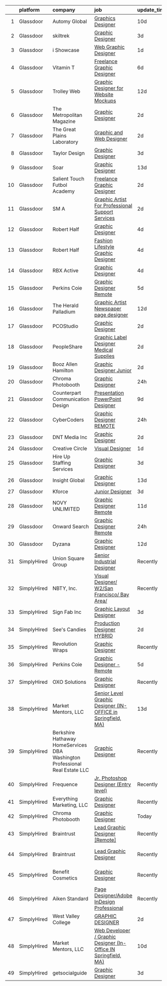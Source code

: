 

|    | platform    | company                                                                     | job                                                                                                                                                                                                                                                                                                                                                                                                                                                                                                                                                                                                                                                                                                                                                                                                                                                                                                                                                                                                                                                                                                                                                                                                                                                                                                                                                                                           | update_time   | location            |
|---:|:------------|:----------------------------------------------------------------------------|:----------------------------------------------------------------------------------------------------------------------------------------------------------------------------------------------------------------------------------------------------------------------------------------------------------------------------------------------------------------------------------------------------------------------------------------------------------------------------------------------------------------------------------------------------------------------------------------------------------------------------------------------------------------------------------------------------------------------------------------------------------------------------------------------------------------------------------------------------------------------------------------------------------------------------------------------------------------------------------------------------------------------------------------------------------------------------------------------------------------------------------------------------------------------------------------------------------------------------------------------------------------------------------------------------------------------------------------------------------------------------------------------|:--------------|:--------------------|
|  1 | Glassdoor   | Automy Global                                                               | [Graphics Designer](https://www.glassdoor.com/partner/jobListing.htm?pos=130&ao=1136043&s=58&guid=00000182e86f43d3873073c4ef67b473&src=GD_JOB_AD&t=SR&vt=w&ea=1&cs=1_34bfe044&cb=1661756982548&jobListingId=1008078451131&jrtk=3-0-1gbk6ugvki7ln801-1gbk6uh02h7ht800-1afbed5194ca73b3-)                                                                                                                                                                                                                                                                                                                                                                                                                                                                                                                                                                                                                                                                                                                                                                                                                                                                                                                                                                                                                                                                                                       | 10d           | Remote              |
|  2 | Glassdoor   | skiltrek                                                                    | [Graphic Designer](https://www.glassdoor.com/partner/jobListing.htm?pos=122&ao=1136043&s=58&guid=00000182e86f43d3873073c4ef67b473&src=GD_JOB_AD&t=SR&vt=w&ea=1&cs=1_8ec8d8fb&cb=1661756982548&jobListingId=1008093573531&jrtk=3-0-1gbk6ugvki7ln801-1gbk6uh02h7ht800-7b8d5e09ddf61161-)                                                                                                                                                                                                                                                                                                                                                                                                                                                                                                                                                                                                                                                                                                                                                                                                                                                                                                                                                                                                                                                                                                        | 3d            | Remote              |
|  3 | Glassdoor   | i Showcase                                                                  | [Web Graphic Designer](https://www.glassdoor.com/partner/jobListing.htm?pos=108&ao=1110586&s=58&guid=00000182e86f43d3873073c4ef67b473&src=GD_JOB_AD&t=SR&vt=w&ea=1&cs=1_0f485935&cb=1661756982546&jobListingId=1008098401081&cpc=FD1C1DA32C38CFA7&jrtk=3-0-1gbk6ugvki7ln801-1gbk6uh02h7ht800-76c345ebfbad4f15--6NYlbfkN0C8QeiEIeOKQ96R1j_hdty96Rr_ZONqo_TMvsCL2BsNoooqNQBnT_-m9zgXtEkX8Sjo4qd03WW3VZAcAXhI_JbwQ5bvQ_8sRPq3sW5X5DMUsB66k543wgWgrXqbYSj702lTVYxXBYS1qiY_M2voke-Zd6sw2A6YaC9K-8ydJWENaIUdAoRVPgZjf8Wr882b5el-50QaTZqbhzOuiQKDgJLIMhQ2Ay14R4DM3BSQ3sQDkOvcl7OfstS3h5SAq3pW0GETs-VVVeb1RlwKyAuIOtBEeKbWOySF_UdGIVILN0D3CoFBAxzjbCCmQ40E6KvVg0TaI8o3tvKopa5bR9z6YQK3gO5EDrLJzU0r42tt-bBfweiZuMdxV-HW_Tpbf2GK7TXyEjRjU-dvPtZ95ZuBARaNDuzmPfnhOS1ltv8SBOxinfDDSEcs52trbGftNtGx1MkqxHcMeV6ZfyiY3Ya8LzF78S7gQXfyYbumXDk8QQIilOyDnLRkNo6RL3UmDYWmQn0%3D)                                                                                                                                                                                                                                                                                                                                                                                                                                                                                                                                 | 1d            | Remote              |
|  4 | Glassdoor   | Vitamin T                                                                   | [Freelance Graphic Designer](https://www.glassdoor.com/partner/jobListing.htm?pos=116&ao=1110586&s=58&guid=00000182e86f43d3873073c4ef67b473&src=GD_JOB_AD&t=SR&vt=w&cs=1_036d4821&cb=1661756982547&jobListingId=1008086601410&cpc=9908D8D4413DBB8A&jrtk=3-0-1gbk6ugvki7ln801-1gbk6uh02h7ht800-2a6145ba527db4e9--6NYlbfkN0DMrcEu7yrtATojKJA7cEzGQ3FdRGWLh0CZQInL4ECGI6k5tN82kdM0OKoro5eXmjr7fUV5Azx3Q96BWSZXuEWamOGIxyfpabK2cK32W33kaDLMrubszJ7ACE4QBFRowpO7OPgtdidJKZfp5BJdzYYWnbxJHdDl6AUClhl1fsYERws2nQT4bQ4qAGkxLRAei9rfsUWlaDFcqMW3ihVjc9XbCstSuLUEBZyUEv6uVCQqx5XWFcTPWjmFLQTX-FvQ2FqDV-iBGzmDDFHGx1mx8geblhPH68xE3T2DYmjKbfjbUu72iWFXkNTjCB2eWs1gwlFTXNYjPHbgcm8v2ptX3RSnhuD6rrvae0rgyWP7kXL1qIRWVSwCoajHMKajnIUeoYGnoITVRoBz32i5IdJBCOsMvhPZzAeBaAOaMiZtnNJzDBOoEizWyhN8O4okNz8jeaTr4UiYs5TRKBmHXQENh-vST5DsZrzTDBA%3D)                                                                                                                                                                                                                                                                                                                                                                                                                                                                                                                                                                | 6d            | Remote              |
|  5 | Glassdoor   | Trolley Web                                                                 | [Graphic Designer for Website Mockups](https://www.glassdoor.com/partner/jobListing.htm?pos=124&ao=1136043&s=58&guid=00000182e86f43d3873073c4ef67b473&src=GD_JOB_AD&t=SR&vt=w&ea=1&cs=1_513ac58a&cb=1661756982548&jobListingId=1008073640430&jrtk=3-0-1gbk6ugvki7ln801-1gbk6uh02h7ht800-3e7bab816e555188-)                                                                                                                                                                                                                                                                                                                                                                                                                                                                                                                                                                                                                                                                                                                                                                                                                                                                                                                                                                                                                                                                                    | 12d           | Remote              |
|  6 | Glassdoor   | The Metropolitan Magazine                                                   | [Graphic Designer](https://www.glassdoor.com/partner/jobListing.htm?pos=102&ao=1110586&s=58&guid=00000182e86f43d3873073c4ef67b473&src=GD_JOB_AD&t=SR&vt=w&ea=1&cs=1_f8312fa6&cb=1661756982545&jobListingId=1008097048338&cpc=65CC663E25211861&jrtk=3-0-1gbk6ugvki7ln801-1gbk6uh02h7ht800-f4530187611f929d--6NYlbfkN0ACu_hgM4mYOpGjE6TXudS1eLEYdlotK5aSiNrSIRlNjkkh_z-L-is4iZHkUnPaTcfPC8yswahdH1WJCeIXJQ4xhpECcEzNVcDLijQdw6b1Gv3fZjv4v0WleAFaZ0RlcEQ8K-aUYgTQQvCUtsOoF-k4NDm4WnKUTNz2x2zwQ_kUdDmIfDpMq-AdgTdBeLmzoJajGlzwCCtqtvwTl6t-9NajpaxR_JtA350IiB81Pl_2L98IDExGYd0jHhUp1OVoOilKuVE4E7x_qB6aXqEIuxiLu0tTyF2qwAD_jlrjexNMKvtH4Y0BK44T-32ApUJuW2UtmCuPHT_9p8ZbSj1YlrlKXokNbF7uppt6u1LIMp8MQ6eGfcFmYSs80SDTHGP2qMUjB41ZhxbUC18GqeNDpexdZYinD8DiQ4i2pFGtuw1CS9SI2q7uXB-J2zqWG7fdaK4oI9FBw0uXN1bD3Lx3cuLv3ygvq8PewBU1aj0ff9fWYm7wpgZteF6J)                                                                                                                                                                                                                                                                                                                                                                                                                                                                                                                                                   | 2d            | Remote              |
|  7 | Glassdoor   | The Great Plains Laboratory                                                 | [Graphic and Web Designer](https://www.glassdoor.com/partner/jobListing.htm?pos=106&ao=1110586&s=58&guid=00000182e86f43d3873073c4ef67b473&src=GD_JOB_AD&t=SR&vt=w&ea=1&cs=1_14617a3d&cb=1661756982546&jobListingId=1008096760858&cpc=F41FEAB56D215062&jrtk=3-0-1gbk6ugvki7ln801-1gbk6uh02h7ht800-2b8223c8e83888c0--6NYlbfkN0C1_N2lxX_i3X2T97gb0aW0O6k_3B7WBQ1zDY1Tmao0dQzwGTOHTXoiP6d5m9rBaAf3B2PEDPSTUyyC07JUt6P5eKpkhtjH9ljVdm8yQNGPJrg5c_2eZuSgjvKH-BCR_G3GJPhe4F8Fwp0XZiPvwBOuj0IEXW27lhzH62Uuc9vBCnjXGzI7o5L0N9sooHRq4pUYMHn6FrF_qu_V1kG1jZXkbJ7VdRZs8lR6xgfcdzc2DrZunm_sI7-YxLpfet54coCicyO4yALrovZcYYpgTUPTf5H7N4Sxhqxy-RqWP6CMGBWfDenN3Xpres3m-ct-HvhOyu_qt_e5CQNiiKy6ZT2oxxvGbky-IIJmO8-gRjTCfx2-mVERuBPIjelNFTzB2GHLot7-GIscTnohueYhxG2abmFh4_nsqfP9vSlBoYg87WgbbggqlGIWPw1LowMdF6071ff1ke1OjiQvRWXechpa7HxVqdJOc7QNud-aQD35aXZHRjECbVnEA6RRRwsx9C0%3D)                                                                                                                                                                                                                                                                                                                                                                                                                                                                                                                             | 2d            | Remote              |
|  8 | Glassdoor   | Taylor Design                                                               | [Graphic Designer](https://www.glassdoor.com/partner/jobListing.htm?pos=125&ao=1136043&s=58&guid=00000182e86f43d3873073c4ef67b473&src=GD_JOB_AD&t=SR&vt=w&ea=1&cs=1_55a43d2f&cb=1661756982548&jobListingId=1008094003672&jrtk=3-0-1gbk6ugvki7ln801-1gbk6uh02h7ht800-b9c826a749a7f866-)                                                                                                                                                                                                                                                                                                                                                                                                                                                                                                                                                                                                                                                                                                                                                                                                                                                                                                                                                                                                                                                                                                        | 3d            | Remote              |
|  9 | Glassdoor   | Soar                                                                        | [Graphic Designer](https://www.glassdoor.com/partner/jobListing.htm?pos=129&ao=1136043&s=58&guid=00000182e86f43d3873073c4ef67b473&src=GD_JOB_AD&t=SR&vt=w&ea=1&cs=1_3529e5d4&cb=1661756982548&jobListingId=1008072724127&jrtk=3-0-1gbk6ugvki7ln801-1gbk6uh02h7ht800-722e3f9ec8766636-)                                                                                                                                                                                                                                                                                                                                                                                                                                                                                                                                                                                                                                                                                                                                                                                                                                                                                                                                                                                                                                                                                                        | 13d           | Remote              |
| 10 | Glassdoor   | Salient Touch Futbol Academy                                                | [Freelance Graphic Designer](https://www.glassdoor.com/partner/jobListing.htm?pos=103&ao=1110586&s=58&guid=00000182e86f43d3873073c4ef67b473&src=GD_JOB_AD&t=SR&vt=w&ea=1&cs=1_1c604eb5&cb=1661756982546&jobListingId=1008097184592&cpc=A0032DE20586B9BD&jrtk=3-0-1gbk6ugvki7ln801-1gbk6uh02h7ht800-daf9cd0f787c31a5--6NYlbfkN0BTT1lo8Jwdy_hu5PBsWOg-OgEs4ry3bvHurgSPaoaOHOWThJZbXv-8yy1hdQnB34QgXWrJEZ4kMLmWOyKPdCJtl6tGD3N0BPdPuVyR9NurVXnWqUVA3JQignmInMUrcKx0W9LxUFIzAaAOluGz-RQ9-5CsWzSL6oPICBbMiwJ-08ofzNIngog2ViK-1a_iuaLGOqPEV6PwsK3Kt0dZRhKjyRDe2_3f5102NwonAeA1SRaIxzRxm31etMtCKtVVXBIWu1BPOxdsF8ITw7iM6yXGsraUwwvxZWPdU35GxzJFEbvKiAA6tAZZ99GHzYppwRQYSKsEGE_nwTqBCugS1SsCpo80-7QYDVxlWkMiJwAgsVdqeuQ9oCLi9XZV9JgLxB33mfAVAQzht3MECzedzh4J7c8fLlhwIino0DqGdg5bdNz7X1tcG__vs-P7XlhvN4-I2SlBomQu_1WXdhx_7LF07IPpferAFGswILN3G8EXxUfh8bfWEUtXKq_sjlxMi9A%3D)                                                                                                                                                                                                                                                                                                                                                                                                                                                                                                                           | 2d            | Denton, TX          |
| 11 | Glassdoor   | SM A                                                                        | [Graphic Artist For Professional Support Services](https://www.glassdoor.com/partner/jobListing.htm?pos=128&ao=1136043&s=58&guid=00000182e86f43d3873073c4ef67b473&src=GD_JOB_AD&t=SR&vt=w&cs=1_78df61a7&cb=1661756982548&jobListingId=1008097158398&jrtk=3-0-1gbk6ugvki7ln801-1gbk6uh02h7ht800-bfe02a9893aa4947-)                                                                                                                                                                                                                                                                                                                                                                                                                                                                                                                                                                                                                                                                                                                                                                                                                                                                                                                                                                                                                                                                             | 2d            | Remote              |
| 12 | Glassdoor   | Robert Half                                                                 | [Graphic Designer](https://www.glassdoor.com/partner/jobListing.htm?pos=115&ao=1110586&s=58&guid=00000182e86f43d3873073c4ef67b473&src=GD_JOB_AD&t=SR&vt=w&ea=1&cs=1_88e3d324&cb=1661756982547&jobListingId=1008091743701&cpc=654405A9B1E0A9F5&jrtk=3-0-1gbk6ugvki7ln801-1gbk6uh02h7ht800-2befe6f8076d8473--6NYlbfkN0CpzDdaQkua3np5pkmj49lKioZwmwxQ-yx5plwbYmV_My3ZZxK2JCK769fpFykqI2lqZA3-KlJvCjOl8VmTACDSo6_DOvrS8GCSwRPb1fOh8wkdrxhdMLfAPkY32tcVBT1ZOj0WvTpb-4uxaDxLg_cNO14e5l4Q6BFI2Q0QBwYln7EvBI2mv4H98smdyMubDZ7QeeN09LFH3_9I48mXFC7-6xVVCNfhtOMqS8VK8iw_8lmPA9mVE7UVZwB3qyVLSxBLkRYxAq07MXXzHU4qOrtjZynVlmsPxXK4-KLclimAG2R3aZOkVsXKhza84lRBezd8VzJwe-qmJm-8jsLNtX62NsUOWkZXLnTC3JpfMoN3K5grpqS31siPyIT9Xi5VW6XwJOK3wbLxNLA4thRgXhR0qVNoRLq3KHehl3J6FR-6NwKVoT_S1g5KtUXX0O3q0gSgYQYScDTdGJkwptI0I78fDM8g2K82Qvpnf5RHckeBJu-fQn3Ba2HlFJWb0WW34DLVtruZ9ERiw38Ziu_xvAH9aJiHWSMISZdOF3i8iJacwg%3D%3D)                                                                                                                                                                                                                                                                                                                                                                                                                                                                                       | 4d            | Decatur, GA         |
| 13 | Glassdoor   | Robert Half                                                                 | [Fashion Lifestyle Graphic Designer](https://www.glassdoor.com/partner/jobListing.htm?pos=119&ao=1110586&s=58&guid=00000182e86f43d3873073c4ef67b473&src=GD_JOB_AD&t=SR&vt=w&ea=1&cs=1_186f7331&cb=1661756982548&jobListingId=1008091744043&cpc=2CAED5C921A5F994&jrtk=3-0-1gbk6ugvki7ln801-1gbk6uh02h7ht800-31643f40311573d7--6NYlbfkN0CpzDdaQkua3np5pkmj49lKioZwmwxQ-yx5plwbYmV_M_naZz0UvX_-3Rym5RFfVn7SExIQW4kmLt_t4LQUmXK7rvNy3u-h4cS_aVArwNT3XyN4Kpc70idV_98tzphHe7inuqNKV1GEy9SyGLRD8PdaBaapurnNSGAnkTu6mNMQTyjja_YMotYUBOo0yQEk8QGxMKLGLTZ3Zn8K8sO2XHqb2Yn_6rT810FC-yBSo8z6Zjz_qpIvw3RpBGRG2VN4gAmgPozv8lTXzQrsxOepjJk0gDOvOXIZzB5EU-HODbUAzig5NhYACC7CaqfX4fCahN-jWt8GmOjR4HZmDDmp3VqCItrMmt5tZSdR-TYkrsL2FFmqmUFX1wd1f1Q2ytPjSl5WX7sPpNe1SX1Ee2F-ST0Lzu5VtxebmzvFp2SQwm1gOaHdmTC1J0Av9TgLSmnWB9GhvPew22Knrs44qu-px9OI-MGPx4LZoVuzURQcpJKGZjmCvQfur2QGnjFpwiCFRIjn7WrWJzyWpUVc8wT7hMM_NPQtxdgblX_-roVcLDca9sQzBb5GrBt7xrDO1vF6J8mTPOAs-ZKar3u0x9p-JXoI)                                                                                                                                                                                                                                                                                                                                                                                                                                 | 4d            | Manhattan Beach, CA |
| 14 | Glassdoor   | RBX Active                                                                  | [Graphic Designer](https://www.glassdoor.com/partner/jobListing.htm?pos=105&ao=1110586&s=58&guid=00000182e86f43d3873073c4ef67b473&src=GD_JOB_AD&t=SR&vt=w&ea=1&cs=1_db0a18ec&cb=1661756982546&jobListingId=1008091189333&cpc=F41FEAB56D215062&jrtk=3-0-1gbk6ugvki7ln801-1gbk6uh02h7ht800-289573004f7456a5--6NYlbfkN0AZvhOkyAhBdk5de4Z0mdPYLhvhL4eVWkjtXgH2Go7PuIdAUD17TwMWIJkGRmLZnciOa0W4erjuapWt7X1kNEoSs4lcJEJ8f-9ZQDICDPK47gZt1PkkeeQuVUPlJ2O7D4GBwhz2cGwx3nljkv6kwc9qTbZVxZU6WgrQIH_-wF3tEdalNYITdhZoA9IpdQdXY0ypK0NaKv_xJsZ4U8S1ILhNao6MeMH9IQC5RfrHRof8CN3Mop4fCuehy74jHQSE2kE8uwIY00BlkhCuZl5j-ycJ_522gOjL-iHnT3NIY9NgcISZe5p7aS-coANUkD_VOXlXMYEv9NsU5e-_oluEWejhaEvSOfgiOG7IMgkmxEXrjHqpIKfUR5es5aqmGKCR0gpcSBcHNr1vbnyxY5IXZ-BCaRFmqDh4MboDqqhO9YJRo3CIKv-EHw67xwZO6L-B3OXVBY7dIyyoL1TSfpo2-VMj6e8c9FOjIh6wOYUGdyfp8A%3D%3D)                                                                                                                                                                                                                                                                                                                                                                                                                                                                                                                                                       | 4d            | Remote              |
| 15 | Glassdoor   | Perkins Coie                                                                | [Graphic Designer   Remote](https://www.glassdoor.com/partner/jobListing.htm?pos=121&ao=1136043&s=58&guid=00000182e86f43d3873073c4ef67b473&src=GD_JOB_AD&t=SR&vt=w&cs=1_a7bf5dbf&cb=1661756982547&jobListingId=1008088557866&jrtk=3-0-1gbk6ugvki7ln801-1gbk6uh02h7ht800-ebd22c716f2ff4d3-)                                                                                                                                                                                                                                                                                                                                                                                                                                                                                                                                                                                                                                                                                                                                                                                                                                                                                                                                                                                                                                                                                                    | 5d            | Seattle, WA         |
| 16 | Glassdoor   | The Herald Palladium                                                        | [Graphic Artist   Newspaper page designer](https://www.glassdoor.com/partner/jobListing.htm?pos=109&ao=1110586&s=58&guid=00000182e86f43d3873073c4ef67b473&src=GD_JOB_AD&t=SR&vt=w&ea=1&cs=1_023fc62a&cb=1661756982546&jobListingId=1008073933660&cpc=C4A69CCDBB3B9599&jrtk=3-0-1gbk6ugvki7ln801-1gbk6uh02h7ht800-62096e212025d3a6--6NYlbfkN0BLOz3R2tXC2mhUicuG5hSo7xRQA9kfEQniDPT2yh4WeRNJVoEZFR01TCwwwqBh1Y6vOSiAy0RAxGDJvOFJJaTnL_uhcgITD9zbL8z1jkW3llcv7QpfJxBhoUlxYDTSxCF6Mtk2LtjA0dsoVKnCgYGLuQKLIkxPy2RDLUUDNO8W2e5Dj9quGqo0UUEVxbKFCMiLkuVyZjoJOWUVbtr0M9XDKIIZQRcnA8hpg1nm6S7pX44y1Zga7r6TvXGuUDUlkbPkze3oaRqSpcFFF4BJKLPWB_R1ccBucVsD9YVKYHFbWipI0H3oPfsb9KVbTeuion0HjzpMVJQYbx4_bBRWJLuug1uUa-Uh78HzGUfQkprjVbznwyyRqdORIEuJRZbsFpG4QtNPW1UETPJ-044DYa3YURkqU49H6UHxCG8TcGUx4p_9yt7oTpQCUtOgtVI4jF-f1eQYh3ljgyaIthB5QMatQUUnBW-Z9zeWtkuPUDEDFBPF0baSiDBKAjwNBtkZFL2MraPYQ1o8oeF7DFlaDicU)                                                                                                                                                                                                                                                                                                                                                                                                                                                                                           | 12d           | Remote              |
| 17 | Glassdoor   | PCOStudio                                                                   | [Graphic Designer](https://www.glassdoor.com/partner/jobListing.htm?pos=127&ao=1136043&s=58&guid=00000182e86f43d3873073c4ef67b473&src=GD_JOB_AD&t=SR&vt=w&ea=1&cs=1_df19e5bb&cb=1661756982548&jobListingId=1008096787181&jrtk=3-0-1gbk6ugvki7ln801-1gbk6uh02h7ht800-d6af482f5b629eec-)                                                                                                                                                                                                                                                                                                                                                                                                                                                                                                                                                                                                                                                                                                                                                                                                                                                                                                                                                                                                                                                                                                        | 2d            | Remote              |
| 18 | Glassdoor   | PeopleShare                                                                 | [Graphic Label Designer  Medical Supplies ](https://www.glassdoor.com/partner/jobListing.htm?pos=113&ao=1110586&s=58&guid=00000182e86f43d3873073c4ef67b473&src=GD_JOB_AD&t=SR&vt=w&ea=1&cs=1_e94186f0&cb=1661756982547&jobListingId=1008097134366&cpc=654405A9B1E0A9F5&jrtk=3-0-1gbk6ugvki7ln801-1gbk6uh02h7ht800-eed2350d3fc0df6c--6NYlbfkN0ByiknVCCsn-Fdfb-H8YrvvjNLbyRNQUi7msyOYytdPvKndEnLnkpjgiAPxrgdqYlIabkRFLqSy-xsHlRs6wqKihjVDx2vl9n45Ode2CgvFvUBwtyPewBk0aZNVwxL8lKl660BQbUxieLI6jphP_4Lu6bll8mn-2SXs8AdgiRObl1LEYr77Zr-3NeYzQAXt4WnKZIrUiRoFPalpaEozImMArFgGPRklgRx7qR_Z9hxCQHe8Z0OpX_e76LdLgUmxcYUBMmItM6S3ygVZuiGxtoywN9g2KzBHppwTaMjr2pTa60-ySsLnZAkWZBgr_xqUU6JoJQGte9pNv2_0x151G93bxTtQWcWTQ-5p6EAe2LXA0RQMpiQrDD1Yc40tmydcIsHpYNQfV2hhPLsxDPD_O0XOGvhbD5IZdmh48pEra4n-02LKrJhqO8T5gfTW-HATqdOYRWQ_aDGHkFd1KfLnW44D5mMLQGggcm1uWO-Riiw4LFE0QyDacN6cYuTcY8prJyGXLAWG5c-1udfrQ5lY-udDmqtkoYqJBQh3MY8ZJEphuA%3D%3D)                                                                                                                                                                                                                                                                                                                                                                                                                                                              | 2d            | Exton, PA           |
| 19 | Glassdoor   | Booz Allen Hamilton                                                         | [Graphic Designer  Junior](https://www.glassdoor.com/partner/jobListing.htm?pos=104&ao=1110586&s=58&guid=00000182e86f43d3873073c4ef67b473&src=GD_JOB_AD&t=SR&vt=w&cs=1_f2eb9508&cb=1661756982546&jobListingId=1008097391964&cpc=9DC6E4D8324653EE&jrtk=3-0-1gbk6ugvki7ln801-1gbk6uh02h7ht800-16c71574a40267a0--6NYlbfkN0CaLaeO0W0aSDE10oNno4SsRl14ssiVXEJb5QYZji-zahvEu0xfL2FT9xiGXFqxhLhb3twJM7PHom58qPOiMeUwXzwUjPVK2VMZYKnrUbm3nUU7kOgJDn45XnQE6Vdtd_dVAGYTGG7HNMAZTxuBvJi8s48BdWrqDGUKAnzcBIM998Cr_WWdi00QHESOiztrRu2RKB8-CxGB3E_jHF8SJcFCeYiYUdkiviyS_4mUUm5kQ1l1JPW7MON1ii2IUHtZ-YmIRXmnbFmEri1hjR7PoEne19FY_FQ6QLMPtj3DEgYUNmKxpI7hdVpLM3ZgxKWIlyauR_adjP6yepWGjmxzD1pT8gKmgApLe2FvGUrHqsBmx3-SbhVKvOWbd7kR7kkzR5LaMxNFSkmh6BYl4ZYRVguI4ouEBxFtNhnXqNVAtyTowyoJmn94XbjO89ufF8bfPQDnyWgcq1-soWzY7fud4OFVokqFqp6rCfj-hApPGNa5tZm6cwFJ8j-nZ3FHSpFPfUv9WobsJW44QygYYssR9pK_GU2QIkoE0OFXUtw3affMOYb8FYz9KKWoHIrt09dbA40%3D)                                                                                                                                                                                                                                                                                                                                                                                                                                                                  | 2d            | Maxwell AFB, AL     |
| 20 | Glassdoor   | Chroma Photobooth                                                           | [Graphic Designer](https://www.glassdoor.com/partner/jobListing.htm?pos=120&ao=1136043&s=58&guid=00000182e86f43d3873073c4ef67b473&src=GD_JOB_AD&t=SR&vt=w&cs=1_2b2aaf8c&cb=1661756982547&jobListingId=1008100125331&jrtk=3-0-1gbk6ugvki7ln801-1gbk6uh02h7ht800-8690e838dd17c0ad-)                                                                                                                                                                                                                                                                                                                                                                                                                                                                                                                                                                                                                                                                                                                                                                                                                                                                                                                                                                                                                                                                                                             | 24h           | Remote              |
| 21 | Glassdoor   | Counterpart Communication Design                                            | [Presentation   PowerPoint Designer](https://www.glassdoor.com/partner/jobListing.htm?pos=107&ao=1110586&s=58&guid=00000182e86f43d3873073c4ef67b473&src=GD_JOB_AD&t=SR&vt=w&ea=1&cs=1_70cb73a9&cb=1661756982546&jobListingId=1008081622935&cpc=5E31031E1AFF45A7&jrtk=3-0-1gbk6ugvki7ln801-1gbk6uh02h7ht800-d2a524c6708e5273--6NYlbfkN0DizcbajBQcxE9al7hfL2c6AidRBn6P7P5WO9HAJmrYW6FmI0PXb1KAhWhy4DDzce_Eo_NLUhPzyY-26DsrlJjbnUJkTLG6RHRFQ_O5YQFMlLeSgPXS7JsiJYIYwsqslqbC-bknOl3sE7w7zn07vpdzORH6KOpENz8pUwyM5sY24HcaLEkFDcX8S7yFNd5nu6WkX-K3QJi3fhehh36vnFTXDaRN_DrTpdb8Exm6Db2JTzZY2fu-6n8b5x6RrdXCTakIuL_Y4OHwkE4z4C--45XgpJE1kjB5c9ZzSULuhzda0fxvXBnJj2dxFwEpABjQgT-v1vUt27yFA87QWdqabHPlVh-ZKL5WBpmgEh2deOzS6E6VmzBlS-MPsMQ_10mFzWn81O4GUaAIkNHub506t-8EXAIvHIpnVQ6s24AoOhmAJNWb2pxoU4U6kJs8v-3ux4dDLJ_cSEw4JxrKYraZ-837NtV1TYa9xfsmZPzZItUDm2hK_42jaRxv1_W61Ivppn143S-EWqhbNQ%3D%3D)                                                                                                                                                                                                                                                                                                                                                                                                                                                                                                     | 9d            | Remote              |
| 22 | Glassdoor   | CyberCoders                                                                 | [Graphic Designer  REMOTE](https://www.glassdoor.com/partner/jobListing.htm?pos=112&ao=1110586&s=58&guid=00000182e86f43d3873073c4ef67b473&src=GD_JOB_AD&t=SR&vt=w&ea=1&cs=1_a42455d5&cb=1661756982547&jobListingId=1008099568937&cpc=AC285F3A3ECA6BB0&jrtk=3-0-1gbk6ugvki7ln801-1gbk6uh02h7ht800-3925cd261ae93534--6NYlbfkN0CpFJQzrgRR8WqXWK1qKKEqALWJw739KlKqr2H-MSI4eoBlI4EFrmor2FYZMP3muM3GyUliC7ZWoBWQmm5A9sANrvjFevvpUKt-bjA3uNTEHYyRskcAJOjTXmPD129tG1Snn2G_ME722jicaTXna76ixapMMD9O5RvsX_1fwKrVyNN9DdueiK-gfiAF_g8id-AHH5YcxWd7w14RB-uOjH1ZAvL57FjRXmk0QiUzLlXATFNrSG7-28_H2k9d_nhFufkk7zwImIqZNij6RBjjK2g4K1EJUgSbp4WixLMy_eZDdwL-LqClQTMUG6GA-HaYT6rXRWCfbu3uHJxrQSLDuiwFg62qEcSPeNZFQtW2Yqfh3MU50B7VcnBSvs_sLS5oU2NvnqkWIqygY4ADc1FaEQNra01ru-fEJdnVf0JlIYf8TKZnAmrqPkGrTBdlvq7WfaZ4aH-ZT1RSgcW2VCP34PFEWwpIDu4LJfUM9p-IF-RE6bsuy6lOnZsYwliVg_8YlXjy8_YlG_dD26lNZtavvmAP1WCp_etZQ9O5ERWtGl58hUkmtoUcH92wQEP9senLwhBgSFXwzsOkb9PRLSkpjN4GD7r6K4cr0hZOgtI--JcTdlX88xyw8MoNl8w3MHf-Urpn7ZC90MLabke3qGMGfg1GHTAZC2mpvSEaLCN0ybtfPuvSF4SSjBip5oMGIbCKN6u0wVlr6a4TwbCa5xPyIWtmD1HJu_XNZESWpX-WNrZ1mbJK6QQlQ9btA2AIs7OYLlJ9nRza-MKPa79j0Vj9AIw0h8kAxvUozk2Twm8mHXmphQY0WLKT5NkgcWQ9OBODTVq_thk9NLauggaT4iApbOxdJKZWoj8YqYtIYdI0NZycmPXqZfRS-yL1zhFA-OpxMI0FafCSpmh77-NtE0XcqYx8l1yK1hmBa1JgjcCNmHmJQrV99AtT087BJuqoFqR7K8PL0j1ClCvD-HU6DGziY7OJVLEhIExQ4GhZZVLJDJEPog%3D%3D)               | 24h           | Montclair, NJ       |
| 23 | Glassdoor   | DNT Media  Inc                                                              | [Graphic Designer](https://www.glassdoor.com/partner/jobListing.htm?pos=101&ao=1110586&s=58&guid=00000182e86f43d3873073c4ef67b473&src=GD_JOB_AD&t=SR&vt=w&ea=1&cs=1_a9ed7bd1&cb=1661756982545&jobListingId=1008097560742&cpc=9BE7264F9E667C9B&jrtk=3-0-1gbk6ugvki7ln801-1gbk6uh02h7ht800-0d670fb25890f8ea--6NYlbfkN0Cd5ZvLdai7cR0fypH5_WiGezUQesq24dbKuF0ly35yaxRTBN3h8ZOqcoJOqbh1-CRVBaLgvEGRtXf9tvz5ntMMP3VSbOky0v-9dypKYxgmYixLo3t6nohWKLgbs-cN3eDlh8smGU-JKOECFQZ7YTyDPHWb1mcNNWxs9_mouWBt8DKcPg4S-g9NvSIWODVgtDDEsVcwh1XN3epZvDWAla9XbSKNuKTVKQpwpkVcvAyFGbr86P6wHIbAdX3beb6qbfj3HcmSD_IM41T8qf6nSy1L_SlyYSnR3dtNO6aD8xJSAyHXdyEITaIRNHTBxHmn0Fkar-9tJw42SYwITVaBMNA_CSqDiOQa5klcaN0I7AMIxeHmWqPF8UemE4Up89XaS-buZdBoNGVL8LZzNX1xYt5RH6HFJ_LZ4ZnFwq4LLWIB8Y7B5o3H9RCzyqD-26dmb4hLpePw6lj0xL9KeELdEkYnBOu5Hw1FHMgODn6X66CLu734Lsyj8Nhu048t4-zzdOA%3D)                                                                                                                                                                                                                                                                                                                                                                                                                                                                                                                                     | 2d            | Bryant, AR          |
| 24 | Glassdoor   | Creative Circle                                                             | [Visual Designer](https://www.glassdoor.com/partner/jobListing.htm?pos=117&ao=1110586&s=58&guid=00000182e86f43d3873073c4ef67b473&src=GD_JOB_AD&t=SR&vt=w&cs=1_e224fc60&cb=1661756982547&jobListingId=1008098183747&cpc=9DC6E4D8324653EE&jrtk=3-0-1gbk6ugvki7ln801-1gbk6uh02h7ht800-6d96be7ac8020db7--6NYlbfkN0BPwlZa85gbT4Q3XYQoU_uQn0Qmw9zd_9UNfmcwtqAVud1yvyq1Z4UAlx1bxhDUi3KWumz1N-iihr1BGeeAXoD1ad3MNnSM4fWXcYyso1Vjfyj3jNBcnHTl8obKa6WoM9mLy1ggGPU9R0XVEOb6AEvlJvRh_rCgfwQ2Dj5YWINnQO8Rf0Hui2iUOHZB-xv3KlmT3l2XFFb0TL_94BjUCmEep5OwWGFYZMHPPVISD6zGkXqoaACZPqktWpJhZXpOXBIJqWZS6_KmBR6_vCWIxo4aMPhA7PJXu7lgkVbeQBvXiFzNyL9s65sT9Ev0AgcaJ6_X-JCBCZHKLcWvKd0Ahj-PMDCq_4ZXL6rdctjjlJa3tsFd2q285zF_S8k15axJXu5WqMDV00bPA9PisPPm96X2VriKG_SVDOqmYxJ1v0Q1_jGR52iDPCNyhXJkiVEcuF6OSsp1kamHcBy_KV6b6Qr6DSWpTsoxpjpdcNkaAEKXF5rmPQZoaX7BrXZrmwDg_BIOJ1EMxu8iMQ%3D%3D)                                                                                                                                                                                                                                                                                                                                                                                                                                                                                                                             | 1d            | Seattle, WA         |
| 25 | Glassdoor   | Hire Up Staffing Services                                                   | [Graphic Designer](https://www.glassdoor.com/partner/jobListing.htm?pos=118&ao=1110586&s=58&guid=00000182e86f43d3873073c4ef67b473&src=GD_JOB_AD&t=SR&vt=w&ea=1&cs=1_c6cfee4a&cb=1661756982547&jobListingId=1008094485245&cpc=AC285F3A3ECA6BB0&jrtk=3-0-1gbk6ugvki7ln801-1gbk6uh02h7ht800-468726f8a7eff192--6NYlbfkN0C3tTdQKDj3Y9l2SMONsCVmPdHG4PR34bu7MeWNjoHVcZSWSJ-YXY2abeR_1ulMp90wYX7oACFK64B_iDDpQXz1EQRcwL5ecQIP57T2keokdshgQF584iapafQs9FVkSZNHWfFC_uVZoBY1mBg5DSUyGdUbt8-hcQvnQtCey0Q7NS2qewMe9AVb6q9U4IxfmvZIDzHdjDydyDidQzN6h3zOuzJtlzVNOnqZs9xemzmf0UTcYDjNv83ZKIA9_GZGa4qu_Lqikb91XtiJiLPzwhXG8v2SjRG5yXUtaGpBG8Kewyw0l5xWNwSTRyoJFCnbnT9h_PItiqvO5aPMYdgEHRt24eFsMDzAG84aJWkm-O8ulhSX10Gg8S1yTFXIfXYfU4_2y4yw5hT5KUsT1Ue6zUiL4kJYdHmcX2V46yX-NHx3Peq6l41z__4x2tEhCXx7SwDQ6qojWW_u8Hmix8e3cSCrnqitm4_qdu4pJ7-9rAxsnZd42hnCLoQDINWCrfp4B_rz94snAzmCjrHgyxfOO4aJl0Uon8tbTC_yxmRND-ULFl7-2pPQY_S1tDARMtASINU8WYPYrQJEo0CmVdfdNW8F-S1lLVlCBowkR3XG6-MVDqChSM-phsqrSvfAvcAdbuY5fG8yD4M0Vw%3D%3D)                                                                                                                                                                                                                                                                                                                                                                                       | 3d            | Tulare, CA          |
| 26 | Glassdoor   | Insight Global                                                              | [Graphic Designer](https://www.glassdoor.com/partner/jobListing.htm?pos=111&ao=1110586&s=58&guid=00000182e86f43d3873073c4ef67b473&src=GD_JOB_AD&t=SR&vt=w&ea=1&cs=1_9dcc896b&cb=1661756982547&jobListingId=1008072469756&cpc=8795CF9063CD573D&jrtk=3-0-1gbk6ugvki7ln801-1gbk6uh02h7ht800-94bc4dfec7494e9c--6NYlbfkN0BKkHZu3wF05EeDimN_p6sYpKCMArvwa95YdH7UpkaBCuXZAtggzO9lWFPdGsiWEnWoZKOtGEPRM2VDjm19OBMzX7uidoA9K6x6e119oZHhSg-cTAe1kYo1YZr0R8xgKo_Nm_6Iax-6L00BR3UBTLOWYv6fNRwXUwiMpRoMu4HTQtFGovdlvFxlR8XhnDwa19Pvosx86q3bYZu_lNMA26YjUvTHSIu9EtmBqUkq6ekko7bmYRt3oSHy2stnBznOYp4z5fRBKW6zZm9y8Srs87FT-HvQz-1TOfx_KjHDZGySdA8OSoEmNbRJ__jl6udQtnusAJEnNNTS7hVkebFKhBgd5o-qCFb0ws7gwei0JyGK8v4RWEi8m6Mi8hCcnmIzQNdww-XG3J2qBanTgqejSKoRAe2_i8B4FaR_02Ep7TuxN-tKmjHvcYUEhSxzIhNfhN2WNtlJOjmQTBrxGeLw5e0Rj62EtO_UH8TwF8FPNvsxzpgPM5qATWjVpr6M9QvdxcM%3D)                                                                                                                                                                                                                                                                                                                                                                                                                                                                                                                                     | 13d           | San Ramon, CA       |
| 27 | Glassdoor   | Kforce                                                                      | [Junior Designer](https://www.glassdoor.com/partner/jobListing.htm?pos=114&ao=1110586&s=58&guid=00000182e86f43d3873073c4ef67b473&src=GD_JOB_AD&t=SR&vt=w&cs=1_e351965e&cb=1661756982547&jobListingId=1008094267894&cpc=F41FEAB56D215062&jrtk=3-0-1gbk6ugvki7ln801-1gbk6uh02h7ht800-817b2b742e64e586--6NYlbfkN0C5IatSLh_Ak1q39eQQoPIxD737RW9NeiYGvIRXkrLjEBkC4LI6KweFWWPiS1PvvlxUGdptNRpw1mKcG6uwONvCySWnoOePvZjv-5UDHtES02hrrnV6BclfjQyml_vWbILDvjFYcbpWqzkbxJHd24OcR_-727oMjFKmKdl_pqhcqc5O6xHN5vXhte0lXHGl40Qy8Anc8dXRl78rqGNowVRDRyW6vy2VgsmnKpVe5UlVtADcJUr8bSCxgkeL8H03z63D38oJv9DQkxMHrXCKuxey5wl-BwNmnwWk2JDv3CQbyxearK-Ba4t1__xuiIimvy9PfANtRfW416H-ndTa-33Uj0bMt5OuE5CsqMrscKPLWAFOxHzT0GjIhTD-CQoC24AtOxL9369oF0xOrZtZMvpmOIOsype5EcgqAZ6CfiGDt9LpN-ig4RnjpAJNhkIynmsEEFcw97mt0T1K6_R2xZedx_wZAajZvd2Sdikk-_dZRjF6RjeLTU0C1yVnlVYcAjPmpLh7X3btkEmQffDpeGn386Op1L3Pd1MBB7LNsXG25kOt4doaSVvcxP3pQ2TqWCYEingdsZR77fdSHsONuGOG_JDYU66LYig%3D)                                                                                                                                                                                                                                                                                                                                                                                                                                           | 3d            | Draper, UT          |
| 28 | Glassdoor   | NOVY UNLIMITED                                                              | [Graphic Designer  Remote ](https://www.glassdoor.com/partner/jobListing.htm?pos=126&ao=1136043&s=58&guid=00000182e86f43d3873073c4ef67b473&src=GD_JOB_AD&t=SR&vt=w&ea=1&cs=1_3b10ea69&cb=1661756982548&jobListingId=1008076560976&jrtk=3-0-1gbk6ugvki7ln801-1gbk6uh02h7ht800-278821e63e23f65f-)                                                                                                                                                                                                                                                                                                                                                                                                                                                                                                                                                                                                                                                                                                                                                                                                                                                                                                                                                                                                                                                                                               | 11d           | Remote              |
| 29 | Glassdoor   | Onward Search                                                               | [Graphic Designer  Remote ](https://www.glassdoor.com/partner/jobListing.htm?pos=110&ao=1110586&s=58&guid=00000182e86f43d3873073c4ef67b473&src=GD_JOB_AD&t=SR&vt=w&cs=1_1185caae&cb=1661756982546&jobListingId=1008099053227&cpc=8795CF9063CD573D&jrtk=3-0-1gbk6ugvki7ln801-1gbk6uh02h7ht800-627d85c96d3fa8dc--6NYlbfkN0B7YoEZZ2QAGDyEGGmBPAUWSHc1Mt3sMCn9FehKcWA3w0R0aH9tn_iPRcrT6N-MqNSKNrT-daihhhZfXg3lc9NM6wJlZqDDxeMxpHfRS1t8gKxmaViRX0sxHEXZy-ivxLwlRylF00luSL8u0fdbzIwqK35xLDqK2WHwuj1XI_QPpWAC6lLn0ojBfoGPHpVtQAnSrhDRqJJz0DxlQZ0PV3GySGTDggEceahdlgl_hHCkaEoic3ytYt1_z0S-TEjfs7nL2ruCJUKmeJSbXkKvjGt7kEPhs8k3nBHVu3PR0aFrNma4U7LQtcodu3209E_gZWTQ61W8T3acLVgtQbj2xx1XOklQy7JXvHd6_7U5XGp4MlumzzjAycyx7rd1GwiZoMRnvJOqAPhkdGwnIinDvN1VsIKJ58TWeUNz54KSo-1Aag3F5yRepTl-bGNlT7t2lntPcC7_X3fw7h58y1gplAwnwvk6T-PMNek3lD2E1M3KIuwieZda0XskYMVpBSZK5mbu6fHmBDIKcJ3XC5oB0eYFPOOh0H3a7pqjdURx4dDUpjW1sgW-OPM52uazvnDw_qdoQy_FbS03W8bMwpWYVZvHL6oJeCiN2Z9rwYOCXgcdnJgbQ0VBf6rFRLiFVEEafKWuR366rKINppBAJdmq0bZyR5yV-48mrTiRin5Whhvf8ey1mEJLYiySo7HHi2Q8R4NOyH9QVLqfKn-J18v92J37K96H8puCdZRR35Mnmww5Uds2CqQvkFMCLejt77tGZUMm_1Uk_I5GLVrlqyV7OjHj2GORKIj-HAv-WIBU7seOGnIbvNhJmh5n_EJFe5wcCiV7RJuajH0kerZkoJqsKBM3B6d797ySyQABO7ySWo677vfIm1HJGj4NM9lwFXTWYpqLS3jBtyBFZvhyE-R7iMCQP4mIN_MF3niByzeKuQO6-LBtKD8t88P2jh7mlN6r3VHInZWwuEKhxKbTEDFx6GzJl76mMX7kv2aUJDSlTMsAaWv1rjbhyZHnghzLUmHNwAM%3D) | 24h           | Los Angeles, CA     |
| 30 | Glassdoor   | Dyzana                                                                      | [Graphic Designer](https://www.glassdoor.com/partner/jobListing.htm?pos=123&ao=1136043&s=58&guid=00000182e86f43d3873073c4ef67b473&src=GD_JOB_AD&t=SR&vt=w&ea=1&cs=1_ab25de35&cb=1661756982548&jobListingId=1008074409889&jrtk=3-0-1gbk6ugvki7ln801-1gbk6uh02h7ht800-4da9dba61733c90e-)                                                                                                                                                                                                                                                                                                                                                                                                                                                                                                                                                                                                                                                                                                                                                                                                                                                                                                                                                                                                                                                                                                        | 12d           | Remote              |
| 31 | SimplyHired | Union Square Group                                                          | [Senior Industrial Designer](https://www.simplyhired.com/job/OVBraNV6mr6O2u-tq5G_C92w2ynRpRw7jWPLbIgECWhjbEF8iU1kUQ?q=graphic+designer)                                                                                                                                                                                                                                                                                                                                                                                                                                                                                                                                                                                                                                                                                                                                                                                                                                                                                                                                                                                                                                                                                                                                                                                                                                                       | Recently      | California          |
| 32 | SimplyHired | NBTY, Inc.                                                                  | [Visual Designer/ W2/San Francisco/ Bay Area/](https://www.simplyhired.com/job/uGtNL2gmvwF4cWoAmoqNowoCFhXmVtuPZclzbP58RQkNpX3_Z8Ag3Q?q=graphic+designer)                                                                                                                                                                                                                                                                                                                                                                                                                                                                                                                                                                                                                                                                                                                                                                                                                                                                                                                                                                                                                                                                                                                                                                                                                                     | Recently      | San Jose, CA        |
| 33 | SimplyHired | Sign Fab Inc                                                                | [Graphic Layout Designer](https://www.simplyhired.com/job/SiA1WUVPcL9OqqcZyj4YOaAsSyREv3C3UHTuN_bfrOtEGKToy9fd_A?q=graphic+designer)                                                                                                                                                                                                                                                                                                                                                                                                                                                                                                                                                                                                                                                                                                                                                                                                                                                                                                                                                                                                                                                                                                                                                                                                                                                          | 3d            | Stoutland, MO       |
| 34 | SimplyHired | See's Candies                                                               | [Production Designer HYBRID](https://www.simplyhired.com/job/XNuB049ZQDsVrinXAw3Nniz8xqECWN_dU0-hUcgDZ9P4dE73sQAyRw?q=graphic+designer)                                                                                                                                                                                                                                                                                                                                                                                                                                                                                                                                                                                                                                                                                                                                                                                                                                                                                                                                                                                                                                                                                                                                                                                                                                                       | 2d            | San Francisco, CA   |
| 35 | SimplyHired | Revolution Wraps                                                            | [Graphic Designer](https://www.simplyhired.com/job/0IoJXSVhf8N3kXtF9qAukKjtNWYoeZEKC5fUUQyB1wMjySCxvLQYoA?q=graphic+designer)                                                                                                                                                                                                                                                                                                                                                                                                                                                                                                                                                                                                                                                                                                                                                                                                                                                                                                                                                                                                                                                                                                                                                                                                                                                                 | Recently      | Lincoln, NE         |
| 36 | SimplyHired | Perkins Coie                                                                | [Graphic Designer - Remote](https://www.simplyhired.com/job/tVjIvSfeYQX0Q8_TcvhqQKAy48ZPX3pwTiSWYDf5AgqRLSyMyX9B1A?q=graphic+designer)                                                                                                                                                                                                                                                                                                                                                                                                                                                                                                                                                                                                                                                                                                                                                                                                                                                                                                                                                                                                                                                                                                                                                                                                                                                        | 5d            | Seattle, WA         |
| 37 | SimplyHired | OXO Solutions                                                               | [Graphic Designer](https://www.simplyhired.com/job/BXUyWLRJM5GqlXxmpwBw-g_A_qs7M6-f7IDZTvQqqHxFROKtKw3p1Q?q=graphic+designer)                                                                                                                                                                                                                                                                                                                                                                                                                                                                                                                                                                                                                                                                                                                                                                                                                                                                                                                                                                                                                                                                                                                                                                                                                                                                 | Recently      | Adobe, AZ           |
| 38 | SimplyHired | Market Mentors, LLC                                                         | [Senior Level Graphic Designer (IN-OFFICE in Springfield, MA)](https://www.simplyhired.com/job/4i8TDTuFBB55eM0jxWSnYU70HrbjK-dC2vmrJ5RgNxTz-G2-ko_vUg?q=graphic+designer)                                                                                                                                                                                                                                                                                                                                                                                                                                                                                                                                                                                                                                                                                                                                                                                                                                                                                                                                                                                                                                                                                                                                                                                                                     | 13d           | Hartford, CT        |
| 39 | SimplyHired | Berkshire Hathaway HomeServices DBA Washington Professional Real Estate LLC | [Graphic Designer](https://www.simplyhired.com/job/YaLOzmEj0JY_5yGPr0O_8KRwOmtRNgqNqV4TWjv61b3Xy2uoLuRkcQ?q=graphic+designer)                                                                                                                                                                                                                                                                                                                                                                                                                                                                                                                                                                                                                                                                                                                                                                                                                                                                                                                                                                                                                                                                                                                                                                                                                                                                 | Recently      | Yakima, WA          |
| 40 | SimplyHired | Frequence                                                                   | [Jr. Photoshop Designer (Entry level)](https://www.simplyhired.com/job/dk_2wWts5Sho9ibIYPoY7yDcDBCvZR4xtjSSYdJQghKdq9mlVvhh-w?q=graphic+designer)                                                                                                                                                                                                                                                                                                                                                                                                                                                                                                                                                                                                                                                                                                                                                                                                                                                                                                                                                                                                                                                                                                                                                                                                                                             | Recently      | Remote              |
| 41 | SimplyHired | Everything Marketing, LLC                                                   | [Graphic Designer](https://www.simplyhired.com/job/LKoJ5OyuLi9fK1uX73Gh9QqdxY0wx8RdJD8D372zKShkxvC-A6kXZw?q=graphic+designer)                                                                                                                                                                                                                                                                                                                                                                                                                                                                                                                                                                                                                                                                                                                                                                                                                                                                                                                                                                                                                                                                                                                                                                                                                                                                 | Recently      | Shreveport, LA      |
| 42 | SimplyHired | Chroma Photobooth                                                           | [Graphic Designer](https://www.simplyhired.com/job/1br2q7bO_A1mj5d3hOK8dZWFzrAzHjn1mhzSi-Guuk8Th11lq_ypQg?q=graphic+designer)                                                                                                                                                                                                                                                                                                                                                                                                                                                                                                                                                                                                                                                                                                                                                                                                                                                                                                                                                                                                                                                                                                                                                                                                                                                                 | Today         | Remote              |
| 43 | SimplyHired | Braintrust                                                                  | [Lead Graphic Designer [Remote]](https://www.simplyhired.com/job/S_5t93eYNHdM32pGaNtvt7pkTtJpNmqVq1Ffi7q_e_7APsADkm_jNg?q=graphic+designer)                                                                                                                                                                                                                                                                                                                                                                                                                                                                                                                                                                                                                                                                                                                                                                                                                                                                                                                                                                                                                                                                                                                                                                                                                                                   | Recently      | San Francisco, CA   |
| 44 | SimplyHired | Braintrust                                                                  | [Lead Graphic Designer](https://www.simplyhired.com/job/Od7uScbJgFYAugpTgn_2wIdDjQQlRvBqk-FvjR1IZpY7bFSxtiVJ1w?q=graphic+designer)                                                                                                                                                                                                                                                                                                                                                                                                                                                                                                                                                                                                                                                                                                                                                                                                                                                                                                                                                                                                                                                                                                                                                                                                                                                            | Recently      | San Francisco, CA   |
| 45 | SimplyHired | Benefit Cosmetics                                                           | [Graphic Designer](https://www.simplyhired.com/job/xUlhyJ7OQ7yfBVulSSgqjahLGIIdQlYS7set7P9Hjpt_EtbjBb4cQQ?q=graphic+designer)                                                                                                                                                                                                                                                                                                                                                                                                                                                                                                                                                                                                                                                                                                                                                                                                                                                                                                                                                                                                                                                                                                                                                                                                                                                                 | Recently      | San Francisco, CA   |
| 46 | SimplyHired | Aiken Standard                                                              | [Page Designer/Adobe InDesign Professional](https://www.simplyhired.com/job/aFuX3iP7GpIVxYNcdCJ63rJs6b66mmZM7HID3OIJPTYrVTOqRu2FsA?q=graphic+designer)                                                                                                                                                                                                                                                                                                                                                                                                                                                                                                                                                                                                                                                                                                                                                                                                                                                                                                                                                                                                                                                                                                                                                                                                                                        | Recently      | Aiken, SC           |
| 47 | SimplyHired | West Valley College                                                         | [GRAPHIC DESIGNER](https://www.simplyhired.com/job/HnpCmul_hRGlmrc-NYqlWi82wz4kOabvpADjOWRXMIyK4go-chHCWg?q=graphic+designer)                                                                                                                                                                                                                                                                                                                                                                                                                                                                                                                                                                                                                                                                                                                                                                                                                                                                                                                                                                                                                                                                                                                                                                                                                                                                 | 2d            | Saratoga, CA        |
| 48 | SimplyHired | Market Mentors, LLC                                                         | [Web Developer / Graphic Designer (In-Office IN Springfield, MA)](https://www.simplyhired.com/job/O2JM3P62yfgrJ7vbOJJ1DIO2ROdM60FcioKWWNCu4XXvn1FU8pnANw?q=graphic+designer)                                                                                                                                                                                                                                                                                                                                                                                                                                                                                                                                                                                                                                                                                                                                                                                                                                                                                                                                                                                                                                                                                                                                                                                                                  | 10d           | Hartford, CT        |
| 49 | SimplyHired | getsocialguide                                                              | [Graphic Designer](https://www.simplyhired.com/job/UCBeOFNhroQGVVs0bV1yVYkEIrPbDoYVmjWlx9Svw_RDdcwvex8_zg?q=graphic+designer)                                                                                                                                                                                                                                                                                                                                                                                                                                                                                                                                                                                                                                                                                                                                                                                                                                                                                                                                                                                                                                                                                                                                                                                                                                                                 | 3d            | Remote              |